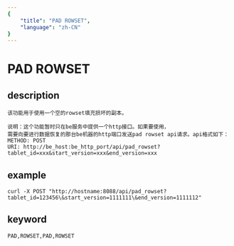 ```yaml
---
{
    "title": "PAD ROWSET",
    "language": "zh-CN"
}
---
```


<!-- 
Licensed to the Apache Software Foundation (ASF) under one
or more contributor license agreements.  See the NOTICE file
distributed with this work for additional information
regarding copyright ownership.  The ASF licenses this file
to you under the Apache License, Version 2.0 (the
"License"); you may not use this file except in compliance
with the License.  You may obtain a copy of the License at

  http://www.apache.org/licenses/LICENSE-2.0

Unless required by applicable law or agreed to in writing,
software distributed under the License is distributed on an
"AS IS" BASIS, WITHOUT WARRANTIES OR CONDITIONS OF ANY
KIND, either express or implied.  See the License for the
specific language governing permissions and limitations
under the License.
-->

# PAD ROWSET
## description
   
    该功能用于使用一个空的rowset填充损坏的副本。

    说明：这个功能暂时只在be服务中提供一个http接口。如果要使用，
    需要向要进行数据恢复的那台be机器的http端口发送pad rowset api请求。api格式如下：
    METHOD: POST
    URI: http://be_host:be_http_port/api/pad_rowset?tablet_id=xxx&start_version=xxx&end_version=xxx

## example

    curl -X POST "http://hostname:8088/api/pad_rowset?tablet_id=123456\&start_version=1111111\&end_version=1111112"

## keyword

    PAD,ROWSET,PAD,ROWSET
